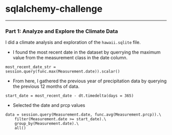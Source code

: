 # sqlalchemy-challenge
---
### Part 1: Analyze and Explore the Climate Data
I did a climate analysis and exploration of the ```hawaii.sqlite``` file. 

- I found the most recent date in the dataset by querrying the maximum value from the measurement class in the date column.
```
most_recent_date_str = session.query(func.max(Measurement.date)).scalar()
```
- From here, I gathered the previous year of precipitation data by querying the previous 12 months of data.
```
start_date = most_recent_date - dt.timedelta(days = 365)
``` 
- Selected the date and prcp values
```
data = session.query(Measurement.date, func.avg(Measurement.prcp)).\
    filter(Measurement.date >= start_date).\
    group_by(Measurement.date).\
    all()
```
